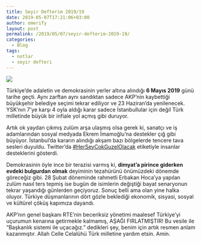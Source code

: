 ```yaml
---
title: Seyir Defterim 2019/19
date: 2019-05-07T17:21:06+03:00
author: omerify
layout: post
permalink: /2019/05/07/seyir-defterim-2019-19/
categories:
  - Blog
tags:
  - notlar
  - seyir defteri
---
```


![](https://omerify.github.io/blog/assets/img/2021/01/hersey-cok-guzel-olacak-twitter-etiket-istanbul-ekrem-imamoglu.jpg)

Türkiye’de adaletin ve demokrasinin yerler altına alındığı **6 Mayıs 2019** günü tarihe geçti. Aynı zarftan aynı sandıktan sadece AKP’nin kaybettiği büyükşehir belediye seçimi tekrar ediliyor ve 23 Haziran’da yenilenecek. YSK’nın 7&#8217;ye karşı 4 oyla aldığı karar sadece İstanbullular için değil Türk milletinde büyük bir infiale yol açmış gibi duruyor.

Artık ok yaydan çıkmış zulüm arşa ulaşmış olsa gerek ki, sanatçı ve iş adamlarından sosyal medyada Ekrem İmamoğlu’na destekler çığ gibi büyüyor. İstanbul’da kararın alındığı akşam bazı bölgelerde tencere tava sesleri duyuldu. Twitter’da <a href="https://twitter.com/hashtag/HerSeyCokGuzelOlacak" target="_blank" rel="noreferrer noopener nofollow">#HerSeyCokGuzelOlacak</a> etiketiyle insanlar desteklerini gösterdi.

Demokrasinin öyle ince bir terazisi varmış ki, **dimyat’a pirince giderken evdeki bulgurdan olmak** deyiminin tezahürünü önümüzdeki dönemde göreceğiz gibi. 28 Şubat döneminde rahmetli Erbakan Hoca’ya yapılan zulüm nasıl ters tepmiş ise bugün de isimlerin değiştiği bayat senaryonun tekrar yaşandığı günlerden geçiyoruz. Sonuç belli ama olan yine halka oluyor. Türkiye düşmanlarının dört gözle beklediği ekonomik, sisyasi, sosyal ve kültürel çöküş kapımıza dayandı.

AKP’nın genel başkanı RTE’nin beceriksiz yönetimi maalesef Türkiye’yi uçurumun kenarına getirmekle kalmamış, AŞAĞI FIRLATMIŞTIR! Bu vesile ile “Başkanlık sistemi ile uçacağız.” dedikleri şey, benim için artık resmen anlam kazanmıştır. Allah Celle Celalühü Türk milletine yardım etsin. Amin.
